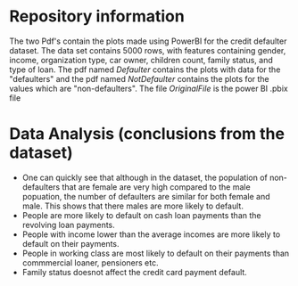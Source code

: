 # Repository information
The two Pdf's contain the plots made using PowerBI for the credit defaulter dataset.
The data set contains 5000 rows, with features containing gender, income, organization type, car owner, children count, family status, and type of loan.
The pdf named _Defaulter_ contains the plots with data for the "defaulters" and the pdf named _NotDefaulter_ contains the plots for the values which are "non-defaulters".
The file _OriginalFile_ is the power BI .pbix file

# Data Analysis (conclusions from the dataset)
- One can quickly see that although in the dataset, the population of non-defaulters that are female are very high compared to the male popuation, the number of defaulters are similar for both female and male. This shows that there males are more likely to default.
- People are more likely to default on cash loan payments than the revolving loan payments.
- People with income lower than the average incomes are more likely to default on their payments.
- People in working class are most likely to default on their payments than commmercial loaner, pensioners etc.
- Family status doesnot affect the credit card payment default.

